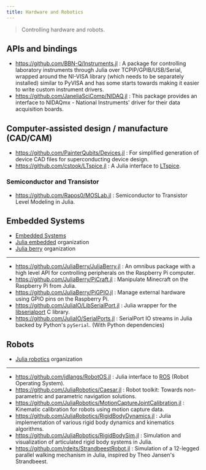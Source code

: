 ```yaml
---
title: Hardware and Robotics
---
```


> Controlling hardware and robots.

## APIs and bindings

- https://github.com/BBN-Q/Instruments.jl : A package for controlling laboratory instruments through Julia over TCPIP/GPIB/USB/Serial, wrapped around the NI-VISA library (which needs to be separately installed) similar to PyVISA and has some starts towards making it easier to write custom instrument drivers.
- https://github.com/JaneliaSciComp/NIDAQ.jl : This package provides an interface to NIDAQmx - National Instruments' driver for their data acquisition boards.


## Computer-assisted design / manufacture (CAD/CAM)

- https://github.com/PainterQubits/Devices.jl : For simplified generation of device CAD files for superconducting device design.
- https://github.com/cstook/LTspice.jl : A Julia interface to [LTspice](https://www.analog.com/en/design-center/design-tools-and-calculators/ltspice-simulator.html).

### Semiconductor and Transistor

- https://github.com/Rapos0/MOSLab.jl : Semiconductor to Transistor Level Modeling in Julia.

## Embedded Systems

- [Embedded Systems](https://en.wikipedia.org/wiki/Category:Embedded_systems)
- [Julia embedded](https://github.com/Julia-Embedded) organization
- [Julia berry](https://github.com/JuliaBerry) organization

---

- https://github.com/JuliaBerry/JuliaBerry.jl : An omnibus package with a high level API for controlling peripherals on the Raspberry Pi computer.
- https://github.com/JuliaBerry/PiCraft.jl : Manipulate Minecraft on the Raspberry Pi from Julia.
- https://github.com/JuliaBerry/PiGPIO.jl : Manage external hardware using GPIO pins on the Raspberry Pi.
- https://github.com/JuliaIO/LibSerialPort.jl : Julia wrapper for the [libserialport](https://github.com/sigrokproject/libserialport) C library.
- https://github.com/JuliaIO/SerialPorts.jl : SerialPort IO streams in Julia backed by Python's `pySerial`. (With Python dependencies)

## Robots

- [Julia robotics](https://github.com/JuliaRobotics) organization

---

- https://github.com/jdlangs/RobotOS.jl : Julia interface to [ROS](http://wiki.ros.org/) (Robot Operating System).
- https://github.com/JuliaRobotics/Caesar.jl : Robot toolkit: Towards non-parametric and parametric navigation solutions.
- https://github.com/JuliaRobotics/MotionCaptureJointCalibration.jl : Kinematic calibration for robots using motion capture data.
- https://github.com/JuliaRobotics/RigidBodyDynamics.jl : Julia implementation of various rigid body dynamics and kinematics algorithms.
- https://github.com/JuliaRobotics/RigidBodySim.jl : Simulation and visualization of articulated rigid body systems in Julia.
- https://github.com/rdeits/StrandbeestRobot.jl : Simulation of a 12-legged parallel walking mechanism in Julia, inspired by Theo Jansen's Strandbeest.
